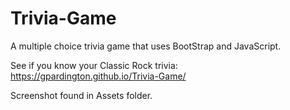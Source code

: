 # Trivia-Game
A multiple choice trivia game that uses BootStrap and JavaScript.

See if you know your Classic Rock trivia:
https://gpardington.github.io/Trivia-Game/

Screenshot found in Assets folder.
